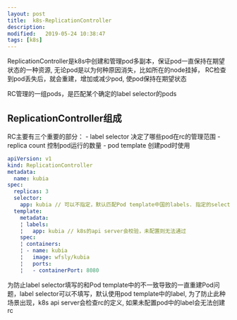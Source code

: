 ```yaml
---
layout: post
title:  k8s-ReplicationController
description: 
modified:   2019-05-24 10:38:47
tags: [k8s]
---
```


ReplicationController是k8s中创建和管理pod多副本，保证pod一直保持在期望状态的一种资源, 无论pod是以为何种原因消失，比如所在的node挂掉，
RC检查到pod丢失后，就会重建，增加或减少pod, 使pod保持在期望状态

RC管理的一组pods，是匹配某个确定的label selector的pods

## ReplicationController组成
RC主要有三个重要的部分：
	- label selector 决定了哪些pod在rc的管理范围
	- replica count 控制pod运行的数量
	- pod template 创建pod时使用

```yaml
apiVersion: v1
kind: ReplicationController
metadata:
  name: kubia
spec:
  replicas: 3
  selector:
    app: kubia // 可以不指定，默认匹配Pod template中国的labels. 指定的selector无法修改
  template:
    metadata:
    ¦ labels:
    ¦   app: kubia // k8s的api server会校验，未配置则无法通过
    spec:
    ¦ containers:
    ¦ - name: kubia
    ¦   image: wfsly/kubia
    ¦   ports:
    ¦   - containerPort: 8080
```

  为防止label selector填写的和Pod template中的不一致导致的一直重建Pod问题，label selector可以不填写，默认使用pod 
template中的label, 为了防止此种场景出现，k8s api server会检查rc的定义, 如果未配置pod中的label会无法创建rc
